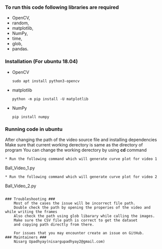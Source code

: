 
### To run this code following libraries are required
* OpenCV, 
* random, 
* matplotlib, 
* NumPy, 
* time,
* glob,
* pandas.

### Installation (For ubuntu 18.04) ###
* OpenCV
	````
	sudo apt install python3-opencv
	````
* matplotlib
	````
	python -m pip install -U matplotlib
	````
* NumPy
	````
	pip install numpy
	````
	
### Running code in ubuntu
After changing the path of the video source file and installing dependencies
Make sure that current working derectory is same as the directory of program
You can change the working derectory by using **cd** command


````
* Run the following command which will generate curve plot for video 1
````
Ball_Video_1.py
````
* Run the following command which will generate curve plot for video 2
````
Ball_Video_2.py
````

### Troubleshooting ###
	Most of the cases the issue will be incorrect file path.
	Double check the path by opening the properies of the video and while writing the frames
	Also check the path using glob libarary while calling the images.
	Make sure the CSV file path is correct to get the dataset
	and copying path directly from there.

	For issues that you may encounter create an issue on GitHub.
### Maintainers ###
	Nisarg Upadhyay(nisargupadhyay2@gmail.com)
